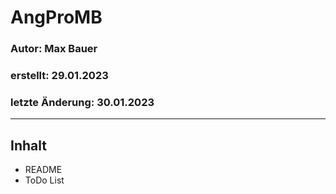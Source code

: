 # AngProMB
### Autor: Max Bauer
### erstellt: 29.01.2023
### letzte Änderung: 30.01.2023

---

## Inhalt
* README
* ToDo List
